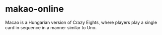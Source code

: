 # makao-online
 Macao is a Hungarian version of Crazy Eights, where players play a single card in sequence in a manner similar to Uno.
